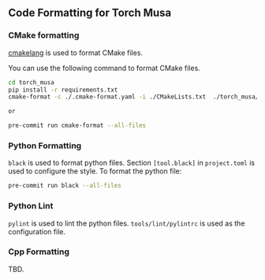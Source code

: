 ## Code Formatting for Torch Musa

### CMake formatting

[cmakelang](https://cmake-format.readthedocs.io/en/latest/) is used to format CMake files.

You can use the following command to format CMake files.
```bash
cd torch_musa
pip install -r requirements.txt
cmake-format -c ./.cmake-format.yaml -i ./CMakeLists.txt  ./torch_musa/csrc/CMakeLists.txt

or 

pre-commit run cmake-format --all-files
```

### Python Formatting

`black` is used to format python files. Section `[tool.black]` in `project.toml` is used to configure the style.
To format the python file:

```bash
pre-commit run black --all-files
```

### Python Lint

`pylint` is used to lint the python files. `tools/lint/pylintrc` is used as the configuration file.

### Cpp Formatting

TBD.
